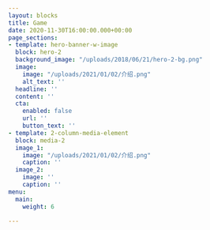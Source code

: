 ```yaml
---
layout: blocks
title: Game
date: 2020-11-30T16:00:00.000+00:00
page_sections:
- template: hero-banner-w-image
  block: hero-2
  background_image: "/uploads/2018/06/21/hero-2-bg.png"
  image:
    image: "/uploads/2021/01/02/介绍.png"
    alt_text: ''
  headline: ''
  content: ''
  cta:
    enabled: false
    url: ''
    button_text: ''
- template: 2-column-media-element
  block: media-2
  image_1:
    image: "/uploads/2021/01/02/介绍.png"
    caption: ''
  image_2:
    image: ''
    caption: ''
menu:
  main:
    weight: 6

---
```

